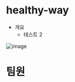 # healthy-way
* 개요
  * 테스트 2

![image](https://user-images.githubusercontent.com/96756778/171182720-687b362d-3896-4bd6-9975-a6dd15a19447.png)

# 팀원

